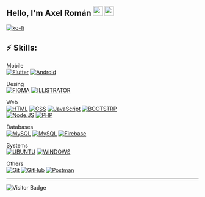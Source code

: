 ## Hello, I'm Axel Román <img src="https://media.giphy.com/media/hvRJCLFzcasrR4ia7z/giphy.gif" width="25px">  <img src="https://flagicons.lipis.dev/flags/4x3/mx.svg" width="25px"> 

[![ko-fi](https://ko-fi.com/img/githubbutton_sm.svg)](https://ko-fi.com/G2G8CVKCE)


## ⚡ Skills:

Mobile </br>
[![Flutter](https://img.shields.io/badge/Flutter-4a5fff?style=for-the-badge&logo=flutter&logoColor=white&labelColor=101010)]()
[![Android](https://img.shields.io/badge/Android-2fd37d?style=for-the-badge&logo=android&logoColor=white&labelColor=101010)]()

Desing <br>
[![FIGMA](https://img.shields.io/badge/figma-f2f2f2?style=for-the-badge&logo=figma&logoColor=white&labelColor=101010)]()
[![ILLISTRATOR](https://img.shields.io/badge/illustrator-f79500?style=for-the-badge&logo=adobe%20illustrator&logoColor=white&labelColor=101010)]()

Web </br>
[![HTML](https://img.shields.io/badge/HTML-FF0000?style=for-the-badge&logo=html5&logoColor=white&labelColor=101010)]()
[![CSS](https://img.shields.io/badge/CSS-146eb0?style=for-the-badge&logo=css3&logoColor=white&labelColor=101010)]()
[![JavaScript](https://img.shields.io/badge/JavaScript-F7DF1E?style=for-the-badge&logo=javascript&logoColor=white&labelColor=101010)]()
[![BOOTSTRP](https://img.shields.io/badge/bootstrap-8210f5?style=for-the-badge&logo=bootstrap&logoColor=white&labelColor=101010)]()
</br>
[![Node.JS](https://img.shields.io/badge/Node.JS-339933?style=for-the-badge&logo=node.js&logoColor=white&labelColor=101010)]()
[![PHP](https://img.shields.io/badge/PHP-777BB4?style=for-the-badge&logo=PHP&logoColor=white&labelColor=101010)]()

Databases </br>
[![MySQL](https://img.shields.io/badge/postgresql-316192?style=for-the-badge&logo=postgresql&logoColor=white&labelColor=101010)]()
[![MySQL](https://img.shields.io/badge/MySQL-4479A1?style=for-the-badge&logo=mysql&logoColor=white&labelColor=101010)]()
[![Firebase](https://img.shields.io/badge/Firebase-FFCA28?style=for-the-badge&logo=firebase&logoColor=white&labelColor=101010)]()

Systems </br>
[![UBUNTU](https://img.shields.io/badge/ubuntu-f66009?style=for-the-badge&logo=ubuntu&logoColor=white&labelColor=101010)]()
[![WINDOWS](https://img.shields.io/badge/windows-0871cd?style=for-the-badge&logo=windows&logoColor=white&labelColor=101010)]()

Others </br>
[![Git](https://img.shields.io/badge/Git-ff6340?style=for-the-badge&logo=git&logoColor=white&labelColor=101010)]()
[![GitHub](https://img.shields.io/badge/GitHub-303030?style=for-the-badge&logo=github&logoColor=white&labelColor=101010)]()
[![Postman](https://img.shields.io/badge/Postman-FF6C37?style=for-the-badge&logo=Postman&logoColor=white&labelColor=101010)]()

---
![Visitor Badge](https://visitor-badge.laobi.icu/badge?page_id=axelroman20.axelroman20)
